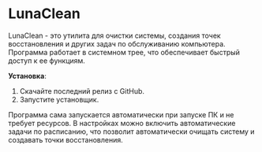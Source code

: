 # LunaClean

LunaClean - это утилита для очистки системы, создания точек восстановления и других задач по обслуживанию компьютера. Программа работает в системном трее, что обеспечивает быстрый доступ к ее функциям.

**Установка**:

1. Скачайте последний релиз с GitHub.
2. Запустите установщик.

Программа сама запускается автоматически при запуске ПК и не требует ресурсов.
В настройках можно включить автоматические задачи по расписанию, что позволит автоматически очищать систему и создавать точки восстановления.
